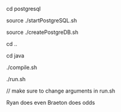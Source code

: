 cd postgresql

source ./startPostgreSQL.sh

source ./createPostgreDB.sh

cd ..

cd java

./compile.sh

./run.sh


// make sure to change arguments in run.sh

Ryan does even
Braeton does odds
